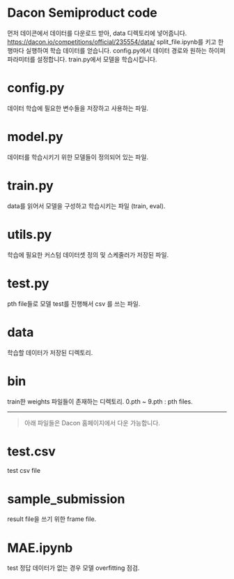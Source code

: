 # Dacon Semiproduct code
먼저 데이콘에서 데이터를 다운로드 받아, data 디렉토리에 넣어줍니다.
https://dacon.io/competitions/official/235554/data/
split_file.ipynb를 키고 한 행마다 실행하여 학습 데이터를 얻습니다.
config.py에서 데이터 경로와 원하는 하이퍼 파라미터를 설정합니다.
train.py에서 모델을 학습시킵니다.

# config.py
데이터 학습에 필요한 변수들을 저장하고 사용하는 파일.

# model.py 
데이터를 학습시키기 위한 모델들이 정의되어 있는 파일.

# train.py 
data를 읽어서 모델을 구성하고 학습시키는 파일 (train, eval).

# utils.py
학습에 필요한 커스텀 데이터셋 정의 및 스케줄러가 저장된 파일.

# test.py
pth file들로 모델 test를 진행해서 csv 를 쓰는 파일.

# data
학습할 데이터가 저장된 디렉토리.

# bin
train한 weights 파일들이 존재하는 디렉토리.
0.pth ~ 9.pth : pth files.

--------------------------------------------------------
> 아래 파일들은 Dacon 홈페이지에서 다운 가능합니다.

# test.csv
test csv file

# sample_submission
result file을 쓰기 위한 frame file.

# MAE.ipynb
test 정답 데이터가 없는 경우 모델 overfitting 점검.
